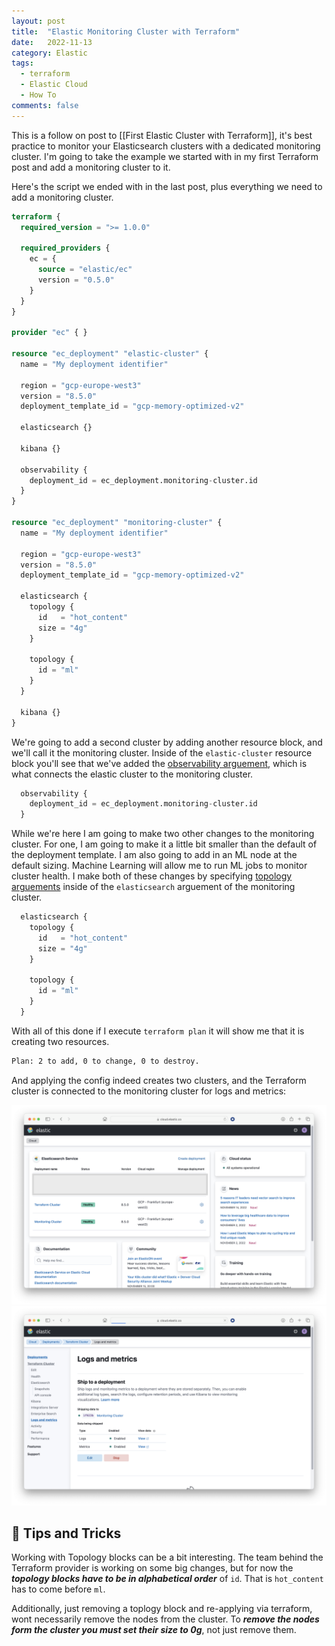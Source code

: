 ```yaml
---
layout: post
title:  "Elastic Monitoring Cluster with Terraform"
date:   2022-11-13
category: Elastic
tags:
  - terraform
  - Elastic Cloud
  - How To
comments: false
---
```


This is a follow on post to [[First Elastic Cluster with Terraform]], it's best practice to monitor your Elasticsearch clusters with a dedicated monitoring cluster. I'm going to take the example we started with in my first Terraform post and add a monitoring cluster to it.

Here's the script we ended with in the last post, plus everything we need to add a monitoring cluster.

```terraform
terraform {
  required_version = ">= 1.0.0"

  required_providers {
    ec = {
      source = "elastic/ec"
      version = "0.5.0"
    }
  }
}

provider "ec" { }

resource "ec_deployment" "elastic-cluster" {
  name = "My deployment identifier"
  
  region = "gcp-europe-west3"
  version = "8.5.0"
  deployment_template_id = "gcp-memory-optimized-v2"
  
  elasticsearch {}
  
  kibana {}

  observability {
    deployment_id = ec_deployment.monitoring-cluster.id
  }
}

resource "ec_deployment" "monitoring-cluster" {
  name = "My deployment identifier"
  
  region = "gcp-europe-west3"
  version = "8.5.0"
  deployment_template_id = "gcp-memory-optimized-v2"
  
  elasticsearch {
    topology {
      id   = "hot_content"
      size = "4g"
    }

    topology {
      id = "ml"
    }
  }
  
  kibana {}
}
```

We're going to add a second cluster by adding another resource block, and we'll call it the monitoring cluster. Inside of the `elastic-cluster` resource block you'll see that we've added the [observability arguement](https://registry.terraform.io/providers/elastic/ec/latest/docs/resources/ec_deployment#observability), which is what connects the elastic cluster to the monitoring cluster.

```terraform
  observability {
    deployment_id = ec_deployment.monitoring-cluster.id
  }
```

While we're here I am going to make two other changes to the monitoring cluster. For one, I am going to make it a little bit smaller than the default of the deployment template. I am also going to add in an ML node at the default sizing. Machine Learning will allow me to run ML jobs to monitor cluster health. I make both of these changes by specifying [topology arguements](https://registry.terraform.io/providers/elastic/ec/latest/docs/resources/ec_deployment#size) inside of the `elasticsearch`  arguement of the monitoring cluster.

```terraform
  elasticsearch {
    topology {
      id   = "hot_content"
      size = "4g"
    }

    topology {
      id = "ml"
    }
  }
```

With all of this done if I execute `terraform plan` it will show me that it is creating two resources.

```sh
Plan: 2 to add, 0 to change, 0 to destroy.
```

And applying the config indeed creates two clusters, and the Terraform cluster is connected to the monitoring cluster for logs and metrics:

![New Clusters Showing in Elastic Cloud Console](https://raw.githubusercontent.com/wrathagom/wrathagom.github.io/927d5dbc974ca93a92b301c12a593eed4a7540e5/assets/img/blogImages/Screen%20Shot%202022-11-15%20at%209.35.51%20AM.png)
![Monitoring Logs Being Shipped to Monitoring Cluster](https://github.com/wrathagom/wrathagom.github.io/blob/927d5dbc974ca93a92b301c12a593eed4a7540e5/assets/img/blogImages/Screen%20Shot%202022-11-15%20at%209.37.10%20AM.png?raw=true)

## 🚨 Tips and Tricks
Working with Topology blocks can be a bit interesting. The team behind the Terraform provider is working on some big changes, but for now the ***topology blocks have to be in alphabetical order*** of `id`. That is `hot_content` has to come before `ml`.

Additionally, just removing a toplogy block and re-applying via terraform, wont necessarily remove the nodes from the cluster. To ***remove the nodes form the cluster you must set their size to 0g***, not just remove them.